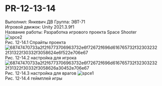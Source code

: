 # PR-12-13-14
Выполнил: Янкевич ДВ Группа: ЭВТ-71  
Игровой движок: Unity 2021.3.9f1   
Название работы: Разработка игрового проекта Space Shooter  
![spce2](https://user-images.githubusercontent.com/119736937/205516969-b1fc1b16-71ee-440e-b6bd-fccd13531026.PNG)  
Рис. 12-14.1 Спрайты проекта 
![68747470733a2f2f6773706963732e6f72672f696d616765732f323032322f31322f30332f3058624e6f522e706e67](https://user-images.githubusercontent.com/119736937/205517005-104ea9b6-2153-461d-b646-1d65a8bde9cc.png)  
Рис. 12-14.2 настройка для игрока  
![68747470733a2f2f6773706963732e6f72672f696d616765732f323032322f31322f30332f3058626a30452e706e67](https://user-images.githubusercontent.com/119736937/205517036-f1e31a9f-28a8-4eae-9988-dd9bb7a234b6.png)  
Рис. 12-14.3 настройка для врагов
![spce1](https://user-images.githubusercontent.com/119736937/205517057-4cdf5b3c-d923-4a0a-b407-574c76da3b84.png)  
Рис. 12-14.4 геймплей игры
